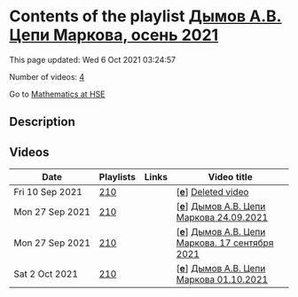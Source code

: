 # Contents of the playlist [Дымов А.В. Цепи Маркова, осень 2021](https://www.youtube.com/playlist?list=PLq3E5oubNNoAEeFeGKdD4yxH-VdHbiEeO)

This page updated: Wed 6 Oct 2021 03:24:57

Number of videos: [4](#videos)

Go to [Mathematics at HSE](../README.md)

## Description



## Videos

|Date|Playlists|Links|Video title|
|---|---|---|---|
| Fri&nbsp;10&nbsp;Sep&nbsp;2021 | [210](../playlists/210 "Дымов А.В. Цепи Маркова, осень 2021") |  | [[**e**](https://studio.youtube.com/video/wfuNSUG1Qco/edit "Edit")] [Deleted video](https://www.youtube.com/watch?v=wfuNSUG1Qco&list=PLq3E5oubNNoAEeFeGKdD4yxH-VdHbiEeO "This video is unavailable.") |
| Mon&nbsp;27&nbsp;Sep&nbsp;2021 | [210](../playlists/210 "Дымов А.В. Цепи Маркова, осень 2021") |  | [[**e**](https://studio.youtube.com/video/cbgCxTEobcg/edit "Edit")] [Дымов А.В. Цепи Маркова 24.09.2021](https://www.youtube.com/watch?v=cbgCxTEobcg&list=PLq3E5oubNNoAEeFeGKdD4yxH-VdHbiEeO) |
| Mon&nbsp;27&nbsp;Sep&nbsp;2021 | [210](../playlists/210 "Дымов А.В. Цепи Маркова, осень 2021") |  | [[**e**](https://studio.youtube.com/video/c-zpTcRfv7s/edit "Edit")] [Дымов А.В. Цепи Маркова. 17 сентября 2021](https://www.youtube.com/watch?v=c-zpTcRfv7s&list=PLq3E5oubNNoAEeFeGKdD4yxH-VdHbiEeO) |
| Sat&nbsp;2&nbsp;Oct&nbsp;2021 | [210](../playlists/210 "Дымов А.В. Цепи Маркова, осень 2021") |  | [[**e**](https://studio.youtube.com/video/qIzWlIpRy84/edit "Edit")] [Дымов А.В. Цепи Маркова 01.10.2021](https://www.youtube.com/watch?v=qIzWlIpRy84&list=PLq3E5oubNNoAEeFeGKdD4yxH-VdHbiEeO "A. Dymov. Markov Chains.") |

